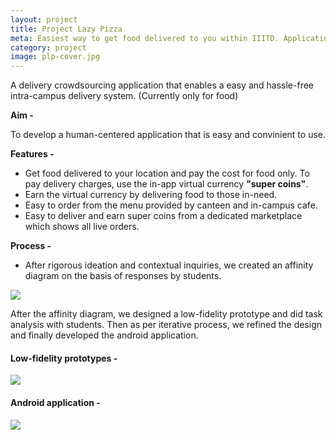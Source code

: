 ```yaml
---
layout: project
title: Project Lazy Pizza
meta: Easiest way to get food delivered to you within IIITD. Application is implemented using the barter system. 
category: project
image: plp-cover.jpg
---
```

A delivery crowdsourcing application that enables a easy and hassle-free intra-campus delivery system. (Currently only for food)

**Aim -**

To develop a human-centered application that is easy and convinient to use.

**Features -**

*   Get food delivered to your location and pay the cost for food only. To pay delivery charges, use the in-app virtual currency **"super coins"**.
*   Earn the virtual currency by delivering food to those in-need.
*   Easy to order from the menu provided by canteen and in-campus cafe.
*   Easy to deliver and earn super coins from a dedicated marketplace which shows all live orders.

**Process -**

*   After rigorous ideation and contextual inquiries, we created an affinity diagram on the basis of responses by students.

<img class="long-img" src="{{site.baseurl}}/assets/img/pc-affinity-low.jpg">


After the affinity diagram, we designed a low-fidelity prototype and did task analysis with students. Then as per iterative process, we refined the design and finally developed the android application.

#### Low-fidelity prototypes -

<img class="long-img" src="{{site.baseurl}}/assets/img/pc-lowfidelity-screenshots.jpg">

#### Android application -

<img class="long-img" src="{{site.baseurl}}/assets/img/pc-android-screenshots.jpg">